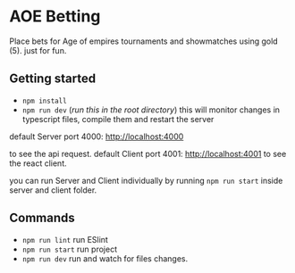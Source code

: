 # AOE Betting
Place bets for Age of empires  tournaments and showmatches using gold (5). just for fun.

## Getting started

 - `npm install`
 - `npm run dev`  (_run this in the root directory_) this will monitor changes in typescript files, compile them and restart the server
    
 default Server port 4000:  [http://localhost:4000](http://localhost:4000/)  

to see the api request. default Client port 4001:  [http://localhost:4001](http://localhost:4001/)  to see the react client.
    
you can run Server and Client individually by running `npm run start` inside server and client folder.

## Commands

 - `npm run lint` run ESlint
 - `npm run start` run project
 - `npm run dev` run and watch for files changes.
